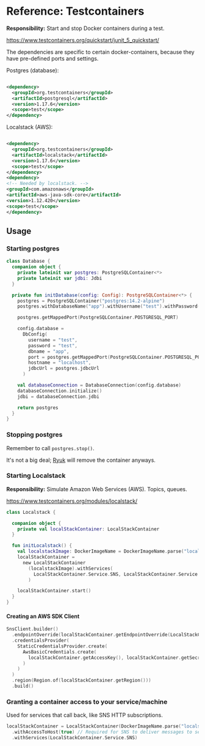 # Reference: Testcontainers

**Responsibility:** Start and stop Docker containers during a test.

https://www.testcontainers.org/quickstart/junit_5_quickstart/

The dependencies are specific to certain docker-containers, because they have pre-defined ports and settings.

Postgres (database):

```xml

<dependency>
  <groupId>org.testcontainers</groupId>
  <artifactId>postgresql</artifactId>
  <version>1.17.6</version>
  <scope>test</scope>
</dependency>
```

Localstack (AWS):

```xml

<dependency>
  <groupId>org.testcontainers</groupId>
  <artifactId>localstack</artifactId>
  <version>1.17.6</version>
  <scope>test</scope>
</dependency>
<dependency>
<!-- Needed by localstack. -->
<groupId>com.amazonaws</groupId>
<artifactId>aws-java-sdk-core</artifactId>
<version>1.12.420</version>
<scope>test</scope>
</dependency>
```

## Usage

### Starting postgres

```kotlin
class Database {
  companion object {
    private lateinit var postgres: PostgreSQLContainer<*>
    private lateinit var jdbi: Jdbi
  }

  private fun initDatabase(config: Config): PostgreSQLContainer<*> {
    postgres = PostgreSQLContainer("postgres:14.2-alpine")
    postgres.withDatabaseName("app").withUsername("test").withPassword("test").start()

    postgres.getMappedPort(PostgreSQLContainer.POSTGRESQL_PORT)

    config.database =
      DbConfig(
        username = "test",
        password = "test",
        dbname = "app",
        port = postgres.getMappedPort(PostgreSQLContainer.POSTGRESQL_PORT),
        hostname = "localhost",
        jdbcUrl = postgres.jdbcUrl
      )

    val databaseConnection = DatabaseConnection(config.database)
    databaseConnection.initialize()
    jdbi = databaseConnection.jdbi

    return postgres
  }
}

```

### Stopping postgres

Remember to call `postgres.stop()`.

It's not a big deal; [Ryuk](https://github.com/testcontainers/moby-ryuk) will remove the container anyways.

### Starting Localstack

**Responsibility:** Simulate Amazon Web Services (AWS). Topics, queues.

https://www.testcontainers.org/modules/localstack/

```kotlin
class Localstack {

  companion object {
    private val localStackContainer: LocalStackContainer
  }

  fun initLocalstack() {
    val localstackImage: DockerImageName = DockerImageName.parse("localstack/localstack:1.4.0")
    localStackContainer =
      new LocalStackContainer
        (localstackImage).withServices(
          LocalStackContainer.Service.SNS, LocalStackContainer.Service.SQS
        )

    localStackContainer.start()
  }
}

```

#### Creating an AWS SDK Client

```kotlin
SnsClient.builder()
  .endpointOverride(localStackContainer.getEndpointOverride(LocalStackContainer.Service.SNS))
  .credentialsProvider(
    StaticCredentialsProvider.create(
      AwsBasicCredentials.create(
        localStackContainer.getAccessKey(), localStackContainer.getSecretKey()
      )
    )
  )
  .region(Region.of(localStackContainer.getRegion()))
  .build()
```

### Granting a container access to your service/machine

Used for services that call back, like SNS HTTP subscriptions.

```kotlin
localStackContainer = LocalStackContainer(DockerImageName.parse("localstack/localstack:1.4.0"))
  .withAccessToHost(true) // Required for SNS to deliver messages to server outside of docker
  .withServices(LocalStackContainer.Service.SNS)

```

